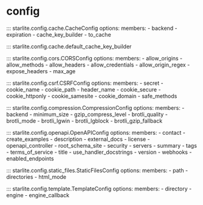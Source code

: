 # config

::: starlite.config.cache.CacheConfig
    options:
        members:
            - backend
            - expiration
            - cache_key_builder
            - to_cache

::: starlite.config.cache.default_cache_key_builder

::: starlite.config.cors.CORSConfig
    options:
        members:
            - allow_origins
            - allow_methods
            - allow_headers
            - allow_credentials
            - allow_origin_regex
            - expose_headers
            - max_age

::: starlite.config.csrf.CSRFConfig
    options:
        members:
            - secret
            - cookie_name
            - cookie_path
            - header_name
            - cookie_secure
            - cookie_httponly
            - cookie_samesite
            - cookie_domain
            - safe_methods

::: starlite.config.compression.CompressionConfig
    options:
        members:
            - backend
            - minimum_size
            - gzip_compress_level
            - brotli_quality
            - brotli_mode
            - brotli_lgwin
            - brotli_lgblock
            - brotli_gzip_fallback

::: starlite.config.openapi.OpenAPIConfig
    options:
        members:
            - contact
            - create_examples
            - description
            - external_docs
            - license
            - openapi_controller
            - root_schema_site
            - security
            - servers
            - summary
            - tags
            - terms_of_service
            - title
            - use_handler_docstrings
            - version
            - webhooks
            - enabled_endpoints

::: starlite.config.static_files.StaticFilesConfig
    options:
        members:
            - path
            - directories
            - html_mode

::: starlite.config.template.TemplateConfig
    options:
        members:
            - directory
            - engine
            - engine_callback

